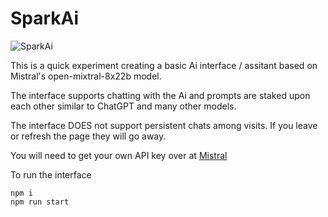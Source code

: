 # SparkAi

![SparkAi](https://i.ibb.co/C2zYkYC/localhost-1234.png)

This is a quick experiment creating a basic Ai interface / assitant based on Mistral's open-mixtral-8x22b model.

The interface supports chatting with the Ai and prompts are staked upon each other similar to ChatGPT and many other models.

The interface DOES not support persistent chats among visits. If you leave or refresh the page they will go away.

You will need to get your own API key over at [Mistral](https://mistral.ai/)

To run the interface

```
npm i
npm run start
```
